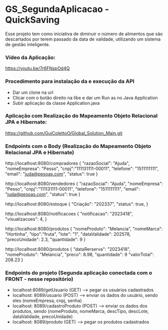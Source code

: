 
# GS_SegundaAplicacao - QuickSaving

Esse projeto tem como iniciativa de diminuir o número de alimentos que são descartados por terem passado da data de validade, utilizando um sistema de gestão inteligente. 

### Vídeo da Aplicação: 
https://youtu.be/7r6FNspOd4Q

### Procedimento para instalação da e execução da API
- Dar um clone na url 
- Clicar com o botão direito na libe e dar um Run as no Java Application
- Subir aplicação da classe Application.java 


### Aplicação com Realização do Mapeamento Objeto Relacional JPA e Hibernate:
 https://github.com/GuiColettoO/Global_Solution_Main.git

### Endpoints com o Body (Realização do Mapeamento Objeto Relacional JPA e Hibernate) 
http://localhost:8080/compradores { "razaoSocial": "Ajuda", "nomeEmpresa": "Pesso", "cnpj":"111131111-00011", "telefone": "1511111111", "email": "juda@pesoas.com", "status": true }

http://localhost:8080/vendedores { "razaoSocial": "Ajuda", "nomeEmpresa": "Pesso", "cnpj":"111131111-00011", "telefone": "1511111111", "email": "juda@pesoas.com", "status": true }

http://localhost:8080/estoque { "Criação": "202337", "status": true, }

http://localhost:8080/notificacoes { "notificacao": "2023418", "visualizacoes": 4, }

http://localhost:8080/produtos { "nomeProduto": "Melancia", "nomeMarca": "Hortinha", "tipo":"fruta", "lote": "1", "dataValidade": 202578, "precoUnidade": 2.3, "quantidade": 9 }

http://localhost:8080/produtos { "dataRerserva": "2023418", "nomeProduto": "Melancia", "preco": 8.98, "quantidade": 9 "valorTotal": 208.23 }

### Endpoints do projeto (Segunda aplicação conectada com o FRONT - nesse repositório)
- localhost:8089/getUsuario (GET) --> pegar os usuários cadastrados
- localhost: 8089/usuario (POST) --> enviar os dados do usuário, sendo eles (nomeEmpresa, cnpj, senha)
- localhost: 8089/cadastroProduto (POST) --> enviar os dados dos produtos, sendo (nomeProduto, nomeMarca, descTipo, descLote, dataValidade, precoUnidade)
- localhost: 8089/produto (GET) --> pegar os produtos cadastrados

